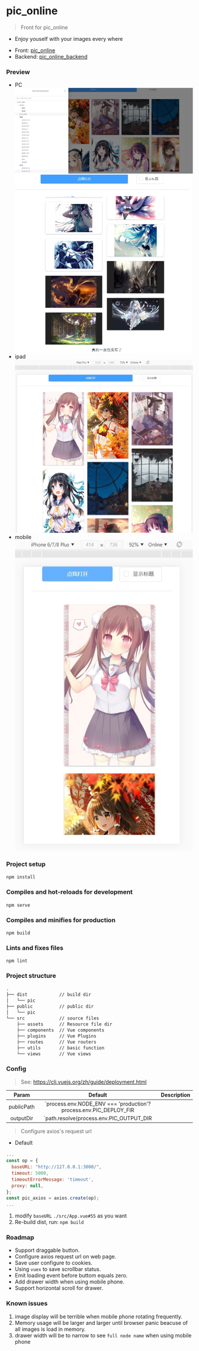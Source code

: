 # pic_online
> Front for pic_online  

- Enjoy youself with your images every where

* Front: [pic_online](https://github.com/IITII/pic_online)
* Backend: [pic_online_backend](https://github.com/IITII/pic_online_backend)
### Preview
* PC
![PC](docs/images/pc_1.jpg)
![PC](docs/images/pc_2.jpg)
* ipad
![ipad](docs/images/ipad.jpg)
* mobile
![phone](docs/images/iphone.jpg)
### Project setup
```
npm install
```

### Compiles and hot-reloads for development
```
npm serve
```

### Compiles and minifies for production
```
npm build
```

### Lints and fixes files
```
npm lint
```

### Project structure
```
.
├── dist            // build dir
│   └── pic
├── public          // public dir
│   └── pic
└── src             // source files
    ├── assets      // Resource file dir
    ├── components  // Vue components
    ├── plugins     // Vue Plugins
    ├── routes      // Vue routers
    ├── utils       // basic function
    └── views       // Vue views
```
### Config

> See: https://cli.vuejs.org/zh/guide/deployment.html  

|   Param    |                                       Default                                       |             Description             |
| :--------: | :---------------------------------------------------------------------------------: | :---------------------------------: |
| publicPath | `process.env.NODE_ENV === 'production'? process.env.PIC_DEPLOY_FIR || '/pic/': '/'` | deploy dir, `root dir` or `sub-dir` |
| outputDir  |               `path.resolve(process.env.PIC_OUTPUT_DIR || './dist')`                |          build output dir           |


> Configure axios's request url  

* Default

```js
...
const op = {
  baseURL: "http://127.0.0.1:3000/",
  timeout: 5000,
  timeoutErrorMessage: 'timeout',
  proxy: null,
};
const pic_axios = axios.create(op);
...
```

1. modify `baseURL` `./src/App.vue#55` as you want
2. Re-build dist, run: `npm build`

### Roadmap

* Support draggable button.
* Configure axios request url on web page.
* Save user configure to cookies.
* Using `vuex` to save scrollbar status.
* Emit loading event before buttom equals zero.
* Add drawer width when using mobile phone.
* Support horizontal scroll for drawer.

### Known issues

1. image display will be terrible when mobile phone rotating frequently.
2. Memory usage will be larger and larger until browser panic beacuse of all images is load in memory.
3. drawer width will be to narrow to see `full node name` when using mobile phone